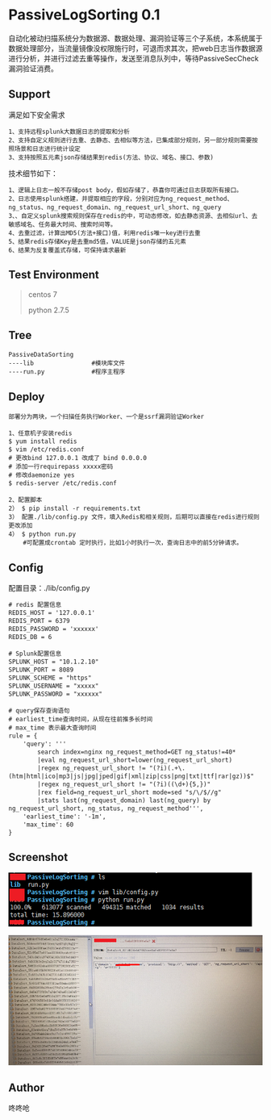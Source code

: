 # PassiveLogSorting 0.1

自动化被动扫描系统分为数据源、数据处理、漏洞验证等三个子系统，本系统属于数据处理部分，当流量镜像没权限施行时，可退而求其次，把web日志当作数据源进行分析，并进行过滤去重等操作，发送至消息队列中，等待PassiveSecCheck漏洞验证消费。


## Support ##

满足如下安全需求

	1、支持远程splunk大数据日志的提取和分析
	2、支持自定义规则进行去重、去静态、去相似等方法，已集成部分规则，另一部分规则需要按照场景和日志进行统计设定
	3、支持按照五元素json存储结果到redis(方法、协议、域名、接口、参数)


技术细节如下：

	1、逻辑上日志一般不存储post body，假如存储了，恭喜你可通过日志获取所有接口。
	2、日志使用splunk搭建，并提取相应的字段，分别对应为ng_request_method、ng_status、ng_request_domain、ng_request_url_short、ng_query
	3、、自定义splunk搜索规则保存在redis的中，可动态修改，如去静态资源、去相似url、去敏感域名、任务最大时间、搜索时间等。
	4、去重过滤，计算出MD5(方法+接口)值，利用redis唯一key进行去重
	5、结果redis存储Key是去重md5值，VALUE是json存储的五元素
	6、结果为反复覆盖式存储，可保持请求最新


## Test Environment ##

>centos 7
>
>python 2.7.5

## Tree ##

	PassiveDataSorting
	----lib                #模块库文件
	----run.py		   	   #程序主程序

## Deploy ##
	
	部署分为两块，一个扫描任务执行Worker、一个是ssrf漏洞验证Worker

	1、任意机子安装redis
	$ yum install redis
	$ vim /etc/redis.conf
	# 更改bind 127.0.0.1 改成了 bind 0.0.0.0
	# 添加一行requirepass xxxxx密码
	# 修改daemonize yes
	$ redis-server /etc/redis.conf
	
	2、配置脚本
	2） $ pip install -r requirements.txt
	3） 配置./lib/config.py 文件，填入Redis和相关规则，后期可以直接在redis进行规则更改添加
	4） $ python run.py
		#可配置成crontab 定时执行，比如1小时执行一次，查询日志中的前5分钟请求。



## Config ##

配置目录：./lib/config.py

	# redis 配置信息
	REDIS_HOST = '127.0.0.1'
	REDIS_PORT = 6379
	REDIS_PASSWORD = 'xxxxxx'
	REDIS_DB = 6
	
	# Splunk配置信息
	SPLUNK_HOST = "10.1.2.10"
	SPLUNK_PORT = 8089
	SPLUNK_SCHEME = "https"
	SPLUNK_USERNAME = "xxxxx"
	SPLUNK_PASSWORD = "xxxxxx"
	
	# query保存查询语句
	# earliest_time查询时间，从现在往前推多长时间
	# max_time 表示最大查询时间
	rule = {
	    'query': '''
	        search index=nginx ng_request_method=GET ng_status!=40*
	        |eval ng_request_url_short=lower(ng_request_url_short)
	        |regex ng_request_url_short != "(?i)(.+\.(htm|html|ico|mp3|js|jpg|jped|gif|xml|zip|css|png|txt|ttf|rar|gz))$"
	        |regex ng_request_url_short != "(?i)((\d+){5,})"
	        |rex field=ng_request_url_short mode=sed "s/\/$//g"
	        |stats last(ng_request_domain) last(ng_query) by ng_request_url_short, ng_status, ng_request_method''',
	    'earliest_time': '-1m',
	    'max_time': 60
	}


## Screenshot ##

![Screenshot](pic/111.png)

![Screenshot](pic/222.png)


## Author ##
咚咚呛 
